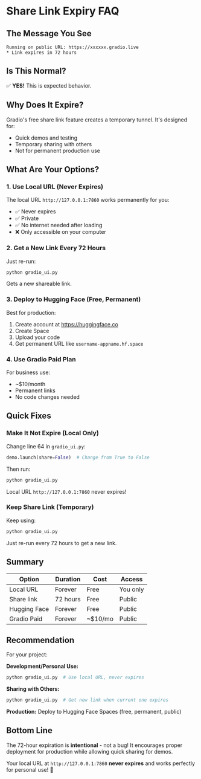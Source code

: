 # Share Link Expiry FAQ

## The Message You See

```
Running on public URL: https://xxxxxx.gradio.live
* Link expires in 72 hours
```

## Is This Normal?

✅ **YES!** This is expected behavior.

## Why Does It Expire?

Gradio's free share link feature creates a temporary tunnel. It's designed for:
- Quick demos and testing
- Temporary sharing with others
- Not for permanent production use

## What Are Your Options?

### 1. Use Local URL (Never Expires)

The local URL `http://127.0.0.1:7860` works permanently for you:
- ✅ Never expires
- ✅ Private
- ✅ No internet needed after loading
- ❌ Only accessible on your computer

### 2. Get a New Link Every 72 Hours

Just re-run:
```bash
python gradio_ui.py
```

Gets a new shareable link.

### 3. Deploy to Hugging Face (Free, Permanent)

Best for production:
1. Create account at https://huggingface.co
2. Create Space
3. Upload your code
4. Get permanent URL like `username-appname.hf.space`

### 4. Use Gradio Paid Plan

For business use:
- ~$10/month
- Permanent links
- No code changes needed

## Quick Fixes

### Make It Not Expire (Local Only)

Change line 64 in `gradio_ui.py`:
```python
demo.launch(share=False)  # Change from True to False
```

Then run:
```bash
python gradio_ui.py
```

Local URL `http://127.0.0.1:7860` never expires!

### Keep Share Link (Temporary)

Keep using:
```bash
python gradio_ui.py
```

Just re-run every 72 hours to get a new link.

## Summary

| Option | Duration | Cost | Access |
|--------|----------|------|--------|
| Local URL | Forever | Free | You only |
| Share link | 72 hours | Free | Public |
| Hugging Face | Forever | Free | Public |
| Gradio Paid | Forever | ~$10/mo | Public |

## Recommendation

For your project:

**Development/Personal Use:**
```bash
python gradio_ui.py  # Use local URL, never expires
```

**Sharing with Others:**
```bash
python gradio_ui.py  # Get new link when current one expires
```

**Production:**
Deploy to Hugging Face Spaces (free, permanent, public)

## Bottom Line

The 72-hour expiration is **intentional** - not a bug! It encourages proper deployment for production while allowing quick sharing for demos.

Your local URL at `http://127.0.0.1:7860` **never expires** and works perfectly for personal use! 🎉

